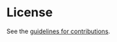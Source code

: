 # License

See the
[guidelines for contributions](https://github.com/doguabaris/draft-abaris-json-dcm/blob/main/CONTRIBUTING.md).
